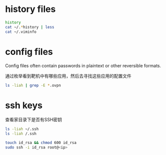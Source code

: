 # history files

```bash
history
cat ~/.*history | less 
cat ~/.viminfo
```

# config files

Config files often contain passwords in plaintext or other reversible formats.

通过枚举看到靶机中有哪些应用，然后去寻找这些应用的配置文件

```bash
ls -liah | grep -E *.ovpn
```

# ssh keys

查看家目录下是否有SSH密钥

```bash
ls -liah ~/.ssh
ls -liah /.ssh
```

```bash
touch id_rsa && chmod 600 id_rsa
sudo ssh -i id_rsa root@<ip>
```